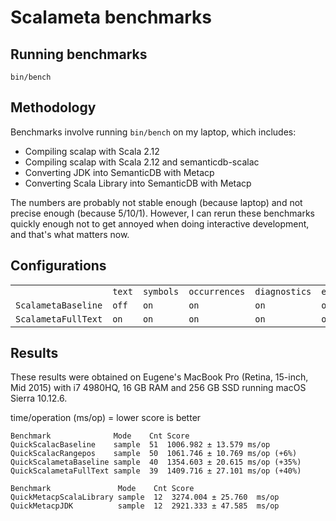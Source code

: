 # Scalameta benchmarks

## Running benchmarks

```
bin/bench
```

## Methodology

Benchmarks involve running `bin/bench` on my laptop, which includes:
  * Compiling scalap with Scala 2.12
  * Compiling scalap with Scala 2.12 and semanticdb-scalac
  * Converting JDK into SemanticDB with Metacp
  * Converting Scala Library into SemanticDB with Metacp

The numbers are probably not stable enough (because laptop)
and not precise enough (because 5/10/1). However, I can rerun these benchmarks
quickly enough not to get annoyed when doing interactive development,
and that's what matters now.

## Configurations

<table>
  <th>
    <td><code>text</code></td>
    <td><code>symbols</code></td>
    <td><code>occurrences</code></td>
    <td><code>diagnostics</code></td>
    <td><code>experimental:synthetics</code></td>
  </th>
  <tr>
    <td><code>ScalametaBaseline</code></td>
    <td><code>off</code></td>
    <td><code>on</code></td>
    <td><code>on</code></td>
    <td><code>on</code></td>
    <td><code>off</code></td>
  </tr>
  <tr>
    <td><code>ScalametaFullText</code></td>
    <td><code>on</code></td>
    <td><code>on</code></td>
    <td><code>on</code></td>
    <td><code>on</code></td>
    <td><code>off</code></td>
  </tr>
</table>

## Results

These results were obtained on Eugene's MacBook Pro (Retina, 15-inch, Mid 2015)
with i7 4980HQ, 16 GB RAM and 256 GB SSD running macOS Sierra 10.12.6.

time/operation (ms/op) = lower score is better

```
Benchmark              Mode    Cnt Score
QuickScalacBaseline    sample  51  1006.982 ± 13.579 ms/op
QuickScalacRangepos    sample  50  1061.746 ± 10.769 ms/op (+6%)
QuickScalametaBaseline sample  40  1354.603 ± 20.615 ms/op (+35%)
QuickScalametaFullText sample  39  1409.716 ± 27.101 ms/op (+40%)

Benchmark               Mode    Cnt Score
QuickMetacpScalaLibrary sample  12  3274.004 ± 25.760  ms/op
QuickMetacpJDK          sample  12  2921.333 ± 47.585  ms/op
```
